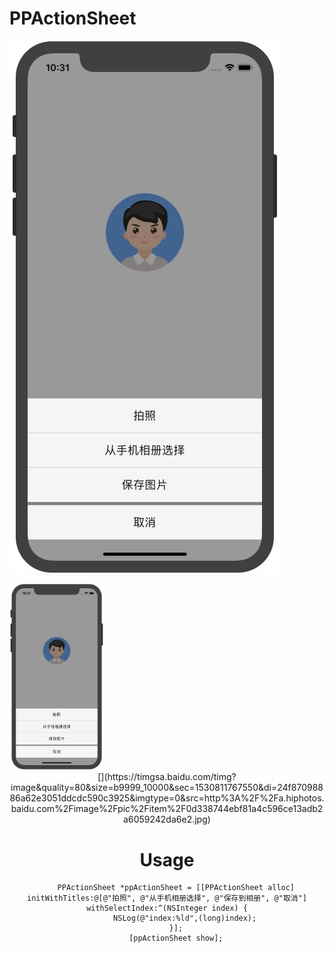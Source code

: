 # PPActionSheet
![](https://github.com/royblog/PPActionSheet/blob/master/Source/snapshoot.jpeg)

<img src="https://github.com/royblog/PPActionSheet/blob/master/Source/snapshoot.jpeg" width = 30% height = 30% div align=right/>

<div align=center>[](https://timgsa.baidu.com/timg?image&quality=80&size=b9999_10000&sec=1530811767550&di=24f87098886a62e3051ddcdc590c3925&imgtype=0&src=http%3A%2F%2Fa.hiphotos.baidu.com%2Fimage%2Fpic%2Fitem%2F0d338744ebf81a4c596ce13adb2a6059242da6e2.jpg)


# Usage
```
    PPActionSheet *ppActionSheet = [[PPActionSheet alloc] initWithTitles:@[@"拍照", @"从手机相册选择", @"保存到相册", @"取消"] withSelectIndex:^(NSInteger index) {
        NSLog(@"index:%ld",(long)index);
    }];
    [ppActionSheet show];
```
